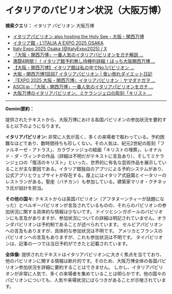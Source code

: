 # イタリアのパビリオン状況（大阪万博）

**検索クエリ：** イタリア パビリオン 大阪万博

- [イタリアパビリオン also hosting the Holy See - 大阪・関西万博](https://www.expo2025.or.jp/official-participant/italy/)
- [イタリア館 - L'ITALIA A EXPO 2025 OSAKA](https://www.italyexpo2025osaka.it/ja/itariaguan)
- [Italy Expo 2025 Osaka (@ItalyExpo2025) / X](https://x.com/italyexpo2025?lang=ja)
- [「大阪・関西万博」一番人気のイタリアパビリオンをガチ解説 ...](https://lovewalker.jp/elem/000/004/268/4268276/)
- [激闘4時間！！イタリア館予約無し待機列詳細！ぼっち大阪関西万博 ...](https://ameblo.jp/wakochi0316/entry-12904987292.html)
- [【大阪・関西万博】イタリア館は私の中でNo.1パビリオン ...](https://yukonosuke.com/entry/osaka_banpaku_italy)
- [大阪・関西万博1回目7 イタリアパビリオン | 食い倒れダイエット日記](https://ameblo.jp/bomuu/entry-12893893180.html)
- [『EXPO 2025 大阪・関西万博』イタリアパビリオン｜ヤマダナガヲ ...](https://note.com/yamada_tourist/n/n8e18f9e7de68)
- [ASCII.jp：「大阪・関西万博」一番人気のイタリアパビリオンをガチ ...](https://ascii.jp/elem/000/004/268/4268276/)
- [大阪万博のイタリアパビリオン、ミケランジェロの彫刻「キリスト ...](https://www.nikkei.com/article/DGXZQOUF156OI0V10C25A5000000/)


---

**Gemini要約：**

提供されたテキストから、大阪万博における各国パビリオンの参加状況を要約すると以下のようになります。

**イタリアパビリオン:**  非常に人気が高く、多くの来場者で賑わっている。予約困難なほどであり、数時間待ちも珍しくない。その人気は、紀元2世紀の彫刻「ファルネーゼ・アトラス」、カラヴァッジョの絵画「キリストの埋葬」、レオナルド・ダ・ヴィンチの作品（詳細は不明だがテキストに言及あり）、そしてミケランジェロの「復活のキリスト」といった、世界的に有名な芸術作品を展示していることが主な要因である。イタリア館独自のアプリによる予約システムがあり、公式アプリとウェブサイトが存在する。屋上にはイタリア式庭園とイータリーのレストランがある。聖座（バチカン）も参加している。建築家マリオ・クチネッラ氏が設計を担当。

**その他の国々:** テキストからは英国パビリオン（アフタヌーンティーが話題になった）とベルギーパビリオンが言及されているものの、それらのパビリオンの参加状況に関する具体的な情報は少ないです。  ドイツとシンガポールのパビリオンにも言及がありますが、参加状況についての詳細は明記されていません。オランダパビリオンは予約制であることが述べられています。  セルビアパビリオンへの言及もありますが、具体的な参加状況は不明です。  アメリカとフランスのパビリオンへの言及もありますが、これも参加状況は不明です。  タイパビリオンは、記事の一つでは当日予約ができたと記載されています。

**全体像:** 提供されたテキストはイタリアパビリオンに大きく焦点を当てており、他のパビリオンに関する情報は断片的です。そのため、大阪万博全体の各国パビリオン参加状況を詳細に要約することはできません。  しかし、イタリアパビリオンが非常に人気で、多くの来場者を集めていることは明らかです。他の国々のパビリオンについても、人気や来場状況にばらつきがあることが示唆されています。

